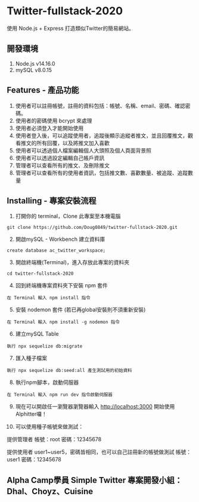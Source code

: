 # Twitter-fullstack-2020
使用 Node.js + Express 打造類似Twitter的簡易網站。

## 開發環境
1. Node.js v14.16.0
2. mySQL v8.0.15

## Features - 產品功能
1. 使用者可以註冊帳號，註冊的資料包括：帳號、名稱、email、密碼、確認密碼。
2. 使用者的密碼使用 bcrypt 來處理
3. 使用者必須登入才能開始使用
4. 使用者登入後，可以追蹤使用者，追蹤後顯示追縱者推文，並且回覆推文，觀看推文的所有回覆，以及將推文加入喜歡
5. 使用者可以透過個人檔案編輯個人大頭照及個人頁面背景照
6. 使用者可以透過設定編輯自己帳戶資訊
7. 管理者可以查看所有的推文、及刪除推文
8. 管理者可以查看所有的使用者資訊，包括推文數、喜歡數量、被追蹤、追蹤數量

## Installing - 專案安裝流程

1. 打開你的 terminal，Clone 此專案至本機電腦

```
git clone https://github.com/Doug0849/twitter-fullstack-2020.git
```

2. 開啟mySQL - Workbench 建立資料庫

```
create database ac_twitter_workspace;
```

3. 開啟終端機(Terminal)，進入存放此專案的資料夾

```
cd twitter-fullstack-2020
```

4. 回到終端機專案資料夾下安裝 npm 套件

```
在 Terminal 輸入 npm install 指令
```

5. 安裝 nodemon 套件 (若已再global安裝則不須重新安裝)

```
在 Terminal 輸入 npm install -g nodemon 指令
```

6. 建立mySQL Table

```
執行 npx sequelize db:migrate
```

7. 匯入種子檔案

```
執行 npx sequelize db:seed:all 產生測試用的初始資料
```

8. 執行npm腳本，啟動伺服器

```
在 Terminal 輸入 npm run dev 指令啟動伺服器
```

9. 現在可以開啟任一瀏覽器瀏覽器輸入 [http://localhost:3000](http://localhost:3000) 開始使用Alphitter囉！

10. 可以使用種子帳號來做測試：

提供管理者
帳號：root
密碼：12345678

提供使用者 user1~user5，密碼皆相同，也可以自己註冊新的帳號做測試
帳號：user1
密碼：12345678

## Alpha Camp學員 Simple Twitter 專案開發小組： Dhal、Choyz、Cuisine


